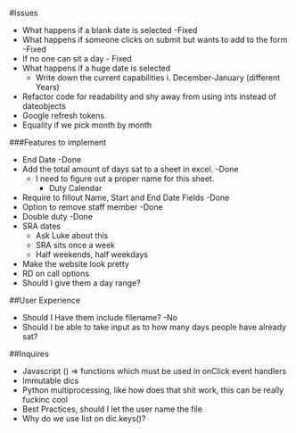 #Issues
- What happens if a blank date is selected -Fixed
- What happens if someone clicks on submit but wants to add to the form -Fixed
- If no one can sit a day - Fixed
- What happens if a huge date is selected
    + Write down the current capabilities i. December-January (different Years)
- Refactor code for readability and shy away from using ints instead of dateobjects
- Google refresh tokens
- Equality if we pick month by month

###Features to implement
- End Date -Done
- Add the total amount of days sat to a sheet in excel. -Done
    - I need to figure out a proper name for this sheet. 
        + Duty Calendar
- Require to fillout Name, Start and End Date Fields -Done
- Option to remove staff member -Done
- Double duty -Done
- SRA dates
    + Ask Luke about this
    + SRA sits once a week
    + Half weekends, half weekdays
- Make the website look pretty
- RD on call options
- Should I give them a day range?
     
##User Experience
- Should I Have them include filename? -No
- Should I be able to take input as to how many days people have already sat?

##Inquires
- Javascript () => functions which must be used in onClick event handlers
- Immutable dics
- Python multiprocessing, like how does that shit work, this can be really fuckinc cool
- Best Practices, should I let the user name the file
- Why do we use list on dic.keys()?
